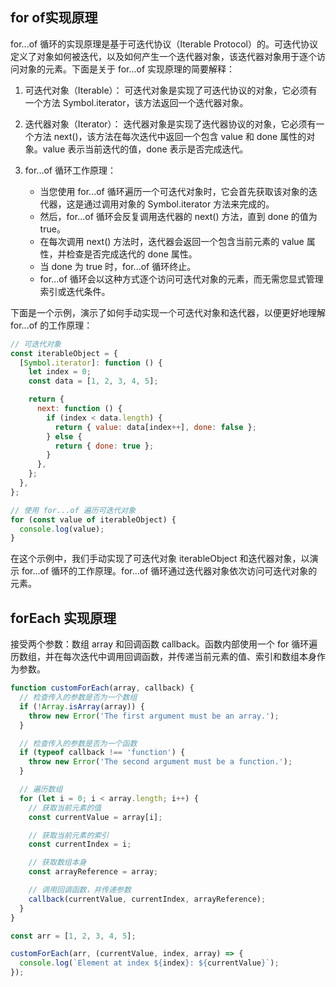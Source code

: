 ## for of实现原理
for...of 循环的实现原理是基于可迭代协议（Iterable Protocol）的。可迭代协议定义了对象如何被迭代，以及如何产生一个迭代器对象，该迭代器对象用于逐个访问对象的元素。下面是关于 for...of 实现原理的简要解释：

1. 可迭代对象（Iterable）： 可迭代对象是实现了可迭代协议的对象，它必须有一个方法 Symbol.iterator，该方法返回一个迭代器对象。

2. 迭代器对象（Iterator）： 迭代器对象是实现了迭代器协议的对象，它必须有一个方法 next()，该方法在每次迭代中返回一个包含 value 和 done 属性的对象。value 表示当前迭代的值，done 表示是否完成迭代。

3. for...of 循环工作原理：
    * 当您使用 for...of 循环遍历一个可迭代对象时，它会首先获取该对象的迭代器，这是通过调用对象的 Symbol.iterator 方法来完成的。
    * 然后，for...of 循环会反复调用迭代器的 next() 方法，直到 done 的值为 true。
    * 在每次调用 next() 方法时，迭代器会返回一个包含当前元素的 value 属性，并检查是否完成迭代的 done 属性。
    * 当 done 为 true 时，for...of 循环终止。
    * for...of 循环会以这种方式逐个访问可迭代对象的元素，而无需您显式管理索引或迭代条件。

下面是一个示例，演示了如何手动实现一个可迭代对象和迭代器，以便更好地理解 for...of 的工作原理：
```js
// 可迭代对象
const iterableObject = {
  [Symbol.iterator]: function () {
    let index = 0;
    const data = [1, 2, 3, 4, 5];

    return {
      next: function () {
        if (index < data.length) {
          return { value: data[index++], done: false };
        } else {
          return { done: true };
        }
      },
    };
  },
};

// 使用 for...of 遍历可迭代对象
for (const value of iterableObject) {
  console.log(value);
}
```
在这个示例中，我们手动实现了可迭代对象 iterableObject 和迭代器对象，以演示 for...of 循环的工作原理。for...of 循环通过迭代器对象依次访问可迭代对象的元素。


## forEach 实现原理
接受两个参数：数组 array 和回调函数 callback。函数内部使用一个 for 循环遍历数组，并在每次迭代中调用回调函数，并传递当前元素的值、索引和数组本身作为参数。
```js
function customForEach(array, callback) {
  // 检查传入的参数是否为一个数组
  if (!Array.isArray(array)) {
    throw new Error('The first argument must be an array.');
  }

  // 检查传入的参数是否为一个函数
  if (typeof callback !== 'function') {
    throw new Error('The second argument must be a function.');
  }

  // 遍历数组
  for (let i = 0; i < array.length; i++) {
    // 获取当前元素的值
    const currentValue = array[i];

    // 获取当前元素的索引
    const currentIndex = i;

    // 获取数组本身
    const arrayReference = array;

    // 调用回调函数，并传递参数
    callback(currentValue, currentIndex, arrayReference);
  }
}

const arr = [1, 2, 3, 4, 5];

customForEach(arr, (currentValue, index, array) => {
  console.log(`Element at index ${index}: ${currentValue}`);
});
```